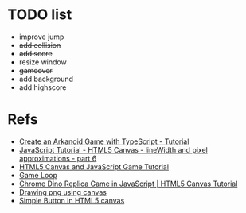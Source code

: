 # TODO list
- improve jump
- ~~add collision~~
- ~~add score~~
- resize window
- ~~gameover~~
- add background
- add highscore

# Refs
- [Create an Arkanoid Game with TypeScript - Tutorial](https://youtu.be/7bejSTim38A?t=3274)
- [JavaScript Tutorial - HTML5 Canvas - lineWidth and pixel approximations - part 6](https://youtu.be/_q-Q4O-0np4?list=PLQw6R3B2BPb29ktkWaiIzB3JBWguN7bER&t=34)
- [HTML5 Canvas and JavaScript Game Tutorial](https://youtu.be/eI9idPTT0c4?list=PLpPnRKq7eNW3We9VdCfx9fprhqXHwTPXL&t=3390)
- [Game Loop](https://gameprogrammingpatterns.com/game-loop.html)
- [Chrome Dino Replica Game in JavaScript | HTML5 Canvas Tutorial](https://youtu.be/LprJOTU37hk?t=1106)
- [Drawing png using canvas](https://stackoverflow.com/a/15639392)
- [Simple Button in HTML5 canvas](https://stackoverflow.com/a/24384882)
